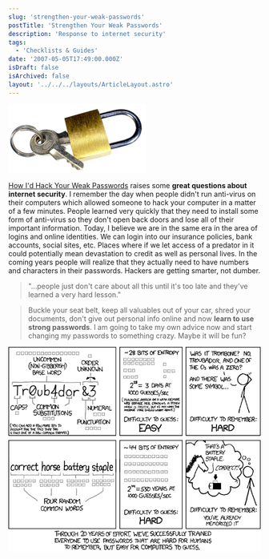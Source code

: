 ```yaml
---
slug: 'strengthen-your-weak-passwords'
postTitle: 'Strengthen Your Weak Passwords'
description: 'Response to internet security'
tags:
  - 'Checklists & Guides'
date: '2007-05-05T17:49:00.000Z'
isDraft: false
isArchived: false
layout: '../../../layouts/ArticleLayout.astro'
---
```


![](../2007-05-05-strengthen-your-weak-passwords/_internet-security.gif)

[How I'd Hack Your Weak Passwords](http://onemansblog.com/2007/03/26/how-id-hack-your-weak-passwords/) raises some **great questions about internet security**. I remember the day when people didn't run anti-virus on their computers which allowed someone to hack your computer in a matter of a few minutes. People learned very quickly that they need to install some form of anti-virus so they don't open back doors and lose all of their important information. Today, I believe we are in the same era in the area of logins and online identities. We can login into our insurance policies, bank accounts, social sites, etc. Places where if we let access of a predator in it could potentially mean devastation to credit as well as personal lives. In the coming years people will realize that they actually need to have numbers and characters in their passwords. Hackers are getting smarter, not dumber.

> "...people just don't care about all this until it's too late and they've learned a very hard lesson."

> Buckle your seat belt, keep all valuables out of your car, shred your documents, don't give out personal info online and now **learn to use strong passwords**. I am going to take my own advice now and start changing my passwords to something crazy. Maybe it will be fun?

[![XKCD Password Strength](../2007-05-05-strengthen-your-weak-passwords/_password-strength.png)](https://xkcd.com/936/)
